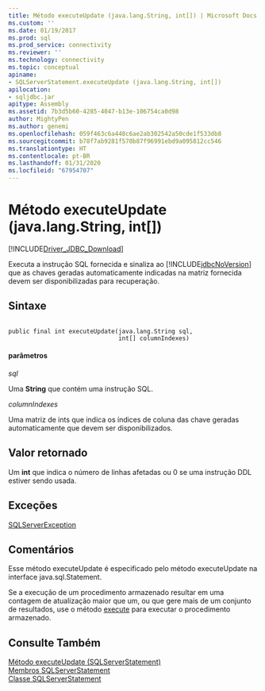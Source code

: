 ```yaml
---
title: Método executeUpdate (java.lang.String, int[]) | Microsoft Docs
ms.custom: ''
ms.date: 01/19/2017
ms.prod: sql
ms.prod_service: connectivity
ms.reviewer: ''
ms.technology: connectivity
ms.topic: conceptual
apiname:
- SQLServerStatement.executeUpdate (java.lang.String, int[])
apilocation:
- sqljdbc.jar
apitype: Assembly
ms.assetid: 7b3d5b60-4285-4047-b13e-106754ca0d98
author: MightyPen
ms.author: genemi
ms.openlocfilehash: 059f463c6a448c6ae2ab302542a50cde1f533db8
ms.sourcegitcommit: b78f7ab9281f570b87f96991ebd9a095812cc546
ms.translationtype: HT
ms.contentlocale: pt-BR
ms.lasthandoff: 01/31/2020
ms.locfileid: "67954707"
---
```

# <a name="executeupdate-method-javalangstring-int"></a>Método executeUpdate (java.lang.String, int[])
[!INCLUDE[Driver_JDBC_Download](../../../includes/driver_jdbc_download.md)]

  Executa a instrução SQL fornecida e sinaliza ao [!INCLUDE[jdbcNoVersion](../../../includes/jdbcnoversion_md.md)] que as chaves geradas automaticamente indicadas na matriz fornecida devem ser disponibilizadas para recuperação.  
  
## <a name="syntax"></a>Sintaxe  
  
```  
  
public final int executeUpdate(java.lang.String sql,  
                               int[] columnIndexes)  
```  
  
#### <a name="parameters"></a>parâmetros  
 *sql*  
  
 Uma **String** que contém uma instrução SQL.  
  
 *columnIndexes*  
  
 Uma matriz de ints que indica os índices de coluna das chave geradas automaticamente que devem ser disponibilizados.  
  
## <a name="return-value"></a>Valor retornado  
 Um **int** que indica o número de linhas afetadas ou 0 se uma instrução DDL estiver sendo usada.  
  
## <a name="exceptions"></a>Exceções  
 [SQLServerException](../../../connect/jdbc/reference/sqlserverexception-class.md)  
  
## <a name="remarks"></a>Comentários  
 Esse método executeUpdate é especificado pelo método executeUpdate na interface java.sql.Statement.  
  
 Se a execução de um procedimento armazenado resultar em uma contagem de atualização maior que um, ou que gere mais de um conjunto de resultados, use o método [execute](../../../connect/jdbc/reference/execute-method-sqlserverstatement.md) para executar o procedimento armazenado.  
  
## <a name="see-also"></a>Consulte Também  
 [Método executeUpdate &#40;SQLServerStatement&#41;](../../../connect/jdbc/reference/executeupdate-method-sqlserverstatement.md)   
 [Membros SQLServerStatement](../../../connect/jdbc/reference/sqlserverstatement-members.md)   
 [Classe SQLServerStatement](../../../connect/jdbc/reference/sqlserverstatement-class.md)  
  
  

